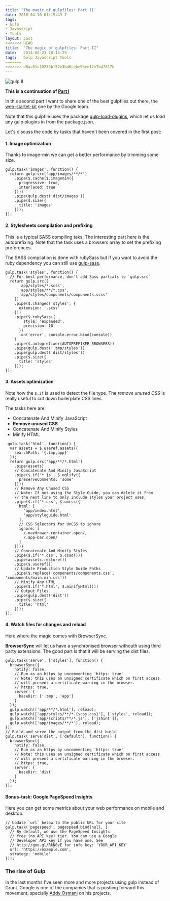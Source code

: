 ```yaml
---
title: 'The magic of gulpfiles: Part II'
date: 2018-04-16 01:15:49 Z
tags:
- Gulp
- Javascript
- Tools
layout: post
<<<<<<< HEAD
title:  "The magic of gulpfiles: Part II"
date:   2014-08-23 18:15:29
tags:   Gulp Javascript Tools
=======
>>>>>>> d6ac61c10235bf52e3bd6cebe94ee12e7bd7817b
---
```


![gulp II](http://cl.ly/image/3o1b0P0a2S0z/gulp2.png)

**This is a continuation of [Part I](http://thewebistheplatform.com/magic-gulpfiles-part-1/)**

In this second part I want to share one of the best gulpfiles out there, the [web-startet-kit](http://github.com/google/web-starter-kit) one by the Google team.

Note that this gulpfile uses the package [gulp-load-plugins](https://www.npmjs.org/package/gulp-load-plugins), which let us load any gulp plugins in from the package.json.

Let's discuss the code by tasks that haven't been covered in the first post:

#### 1. Image optimization
Thanks to image-min we can get a better performance by trimming some size.

```language-javascript
gulp.task('images', function() {
  return gulp.src('app/images/**/*')
    .pipe($.cache($.imagemin({
      progressive: true,
      interlaced: true
    })))
    .pipe(gulp.dest('dist/images'))
    .pipe($.size({
      title: 'images'
    }));
});
```

#### 2. Stylesheets compilation and prefixing

This is a typical SASS compiling taks. The interesting part here is the autoprefixing. Note that the task uses a browsers array to set the prefixing preferences.

The SASS compilation is done with rubySass but if you want to avoid the ruby dependency you can still use [gulp-sass](http://https://www.npmjs.org/package/gulp-sass).

```language-javascript
gulp.task('styles', function() {
  // For best performance, don't add Sass partials to `gulp.src`
  return gulp.src([
      'app/styles/*.scss',
      'app/styles/**/*.css',
      'app/styles/components/components.scss'
    ])
    .pipe($.changed('styles', {
      extension: '.scss'
    }))
    .pipe($.rubySass({
        style: 'expanded',
        precision: 10
      })
      .on('error', console.error.bind(console))
    )
    .pipe($.autoprefixer(AUTOPREFIXER_BROWSERS))
    .pipe(gulp.dest('.tmp/styles'))
    .pipe(gulp.dest('dist/styles'))
    .pipe($.size({
      title: 'styles'
    }));
});
```

#### 3. Assets optimization
Note how the ```$.if``` is used to detect the file type. The *remove unused CSS* is really useful to cut down boilerplate CSS lines.

The tasks here are:

 - Concatenate And Minify JavaScript
 - **Remove unused CSS**
 - Concatenate And Minify Styles
 - Minify HTML


```language-javascript
 gulp.task('html', function() {
  var assets = $.useref.assets({
    searchPath: '{.tmp,app}'
  });
  return gulp.src('app/**/*.html')
    .pipe(assets)
    // Concatenate And Minify JavaScript
    .pipe($.if('*.js', $.uglify({
      preserveComments: 'some'
    })))
    // Remove Any Unused CSS
    // Note: If not using the Style Guide, you can delete it from
    // the next line to only include styles your project uses.
    .pipe($.if('*.css', $.uncss({
      html: [
        'app/index.html',
        'app/styleguide.html'
      ],
      // CSS Selectors for UnCSS to ignore
      ignore: [
        /.navdrawer-container.open/,
        /.app-bar.open/
      ]
    })))
    // Concatenate And Minify Styles
    .pipe($.if('*.css', $.csso()))
    .pipe(assets.restore())
    .pipe($.useref())
    // Update Production Style Guide Paths
    .pipe($.replace('components/components.css', 'components/main.min.css'))
    // Minify Any HTML
    .pipe($.if('*.html', $.minifyHtml()))
    // Output Files
    .pipe(gulp.dest('dist'))
    .pipe($.size({
      title: 'html'
    }));
});
```

#### 4. Watch files for changes and reload
Here where the magic comes with BrowserSync.

**BrowserSync** will let us have a synchronised browser withouth using third party extensions. The good part is that it will be serving the dist files.

```language-javascript
gulp.task('serve', ['styles'], function() {
  browserSync({
    notify: false,
    // Run as an https by uncommenting 'https: true'
    // Note: this uses an unsigned certificate which on first access
    // will present a certificate warning in the browser.
    // https: true,
    server: {
      baseDir: ['.tmp', 'app']
    }
  });
  gulp.watch(['app/**/*.html'], reload);
  gulp.watch(['app/styles/**/*.{scss,css}'], ['styles', reload]);
  gulp.watch(['app/scripts/**/*.js'], ['jshint']);
  gulp.watch(['app/images/**/*'], reload);
});
// Build and serve the output from the dist build
gulp.task('serve:dist', ['default'], function() {
  browserSync({
    notify: false,
    // Run as an https by uncommenting 'https: true'
    // Note: this uses an unsigned certificate which on first access
    // will present a certificate warning in the browser.
    // https: true,
    server: {
      baseDir: 'dist'
    }
  });
});
```

#### Bonus-task: Google PageSpeed Insights
Here you can get some metrics about your web performance on mobile and desktop.

```language-javascript
// Update `url` below to the public URL for your site
gulp.task('pagespeed', pagespeed.bind(null, {
  // By default, we use the PageSpeed Insights
  // free (no API key) tier. You can use a Google
  // Developer API key if you have one. See
  // http://goo.gl/RkN0vE for info key: 'YOUR_API_KEY'
  url: 'https://example.com',
  strategy: 'mobile'
}));
```

### The rise of Gulp

In the last months I've seen more and more projects using gulp instead of Grunt. Google is one of the companies that is pushing forward this movement, specially [Addy Osmani](https://github.com/addyosmani) on his projects.
